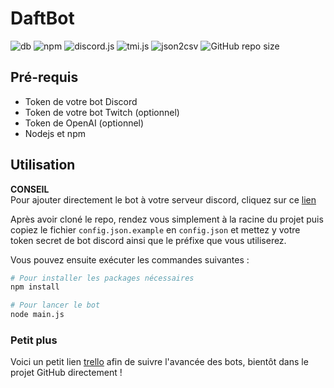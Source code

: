 # DaftBot


![db](https://img.shields.io/badge/daftbot-v1.4.4-red)
![npm](https://img.shields.io/npm/v/npm/latest)
![discord.js](https://img.shields.io/badge/discord.js-v14.7.0-green)
![tmi.js](https://img.shields.io/badge/tmi.js-v1.8.5-blue)
![json2csv](https://img.shields.io/badge/json2csv-v6.0.0.alpha.2-orange)
![GitHub repo size](https://img.shields.io/github/repo-size/vivimouret29/bot_discord?color=yellow)

## Pré-requis

- Token de votre bot Discord
- Token de votre bot Twitch (optionnel)
- Token de OpenAI (optionnel)
- Nodejs et npm

## Utilisation

**CONSEIL**   
Pour ajouter directement le bot à votre serveur discord, cliquez sur ce [lien](https://discord.com/api/oauth2/authorize?client_id=757955750164430980&permissions=4398046511095&scope=bot)

Après avoir cloné le repo, rendez vous simplement à la racine du projet puis copiez le fichier `config.json.example` en `config.json` et mettez y votre token secret de bot discord ainsi que le préfixe que vous utiliserez. 
  
Vous pouvez ensuite exécuter les commandes suivantes :
  
```bash
# Pour installer les packages nécessaires
npm install

# Pour lancer le bot
node main.js
```

### Petit plus
  
Voici un petit lien [trello](https://trello.com/b/kdy25wXP/daftbot-mobbot) afin de suivre l'avancée des bots, bientôt dans le projet GitHub directement !

